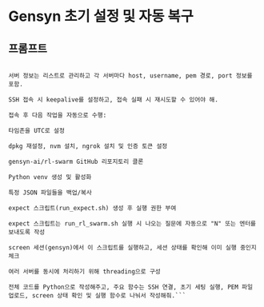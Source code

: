 # Gensyn 초기 설정 및 자동 복구

## 프롬프트

```Paramiko를 사용해서 여러 서버에 병렬로 접속하고 초기 환경을 자동 세팅하는 Python 스크립트를 작성해줘.조건은 다음과 같아:

서버 정보는 리스트로 관리하고 각 서버마다 host, username, pem 경로, port 정보를 포함.

SSH 접속 시 keepalive를 설정하고, 접속 실패 시 재시도할 수 있어야 해.

접속 후 다음 작업을 자동으로 수행:

타임존을 UTC로 설정

dpkg 재설정, nvm 설치, ngrok 설치 및 인증 토큰 설정

gensyn-ai/rl-swarm GitHub 리포지토리 클론

Python venv 생성 및 활성화

특정 JSON 파일들을 백업/복사

expect 스크립트(run_expect.sh) 생성 후 실행 권한 부여

expect 스크립트는 run_rl_swarm.sh 실행 시 나오는 질문에 자동으로 "N" 또는 엔터를 보내도록 작성

screen 세션(gensyn)에서 이 스크립트를 실행하고, 세션 상태를 확인해 이미 실행 중인지 체크

여러 서버를 동시에 처리하기 위해 threading으로 구성

전체 코드를 Python으로 작성해주고, 주요 함수는 SSH 연결, 초기 세팅 실행, PEM 파일 업로드, screen 상태 확인 및 실행 함수로 나눠서 작성해줘.```
